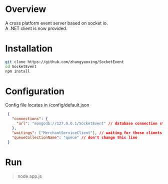 Overview
===========

A cross platform event server based on socket io.  
A .NET client is now provided.

Installation
===========

```bash
git clone https://github.com/zhangyaoxing/SocketEvent
cd SocketEvent
npm install
```

Configuration
===========
Config file locates in /config/default.json
```json
 {  
   "connections": {
     "url": "mongodb://127.0.0.1/SocketEvent" // database connection string
   },
   "waitings": ["MerchantServiceClient"], // waiting for these clients before firing any event.
   "queueCollectionName": "queue" // don't change this line
 }
```
Run
===========
> node app.js
